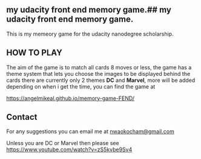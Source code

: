 ## my udacity front end memory game.## my udacity front end memory game.

This is my memeory game for the udacity nanodegree scholarship.

## HOW TO PLAY

The aim of the game is to match all cards 8 moves or less, the game has a theme system that lets you choose the images to be displayed behind the cards there are currently only 2 themes **DC** and **Marvel**, more will be added depending on when i get the time, you can find the game at 

https://angelmikeal.github.io/memory-game-FEND/


## Contact

For any suggestions you can email me at nwaokocham@gmail.com

Unless you are DC or Marvel then please see  https://www.youtube.com/watch?v=zS5kvbe9Sv4
